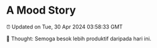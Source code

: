 # A Mood Story

⏰ Updated on Tue, 30 Apr 2024 03:58:33 GMT

💭 Thought: Semoga besok lebih produktif daripada hari ini.

